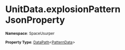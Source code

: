 # UnitData.explosionPattern JsonProperty

<small>**Namespace**: SpaceUsurper</small>

<small>**Property Type**: [DataPath](../DataPath-1.md)&lt;[PatternData](../PatternData.md)&gt;</small>

